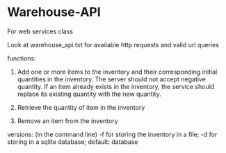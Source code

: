 # Warehouse-API
For web services class

Look at warehouse_api.txt for available http requests and valid url queries

functions:
1. Add one or more items to the inventory and their corresponding initial quantities in the inventory. The server should not accept negative quantity. If an item already exists in the inventory, the service should replace its existing quantity with the new quantity.

2. Retrieve the quantity of item in the inventory
3. Remove an item from the inventory

versions:
(in the command line)
-f for storing the inventory in a file;
-d for storing in a sqlite database;
default: database
